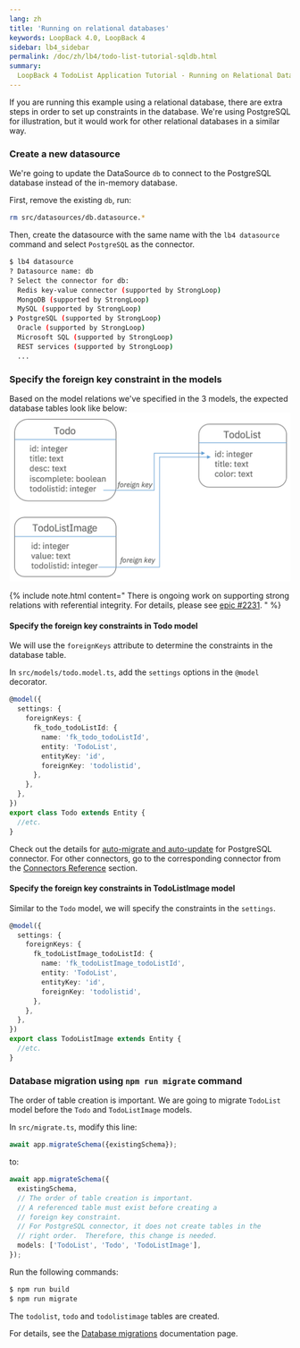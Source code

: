 ```yaml
---
lang: zh
title: 'Running on relational databases'
keywords: LoopBack 4.0, LoopBack 4
sidebar: lb4_sidebar
permalink: /doc/zh/lb4/todo-list-tutorial-sqldb.html
summary:
  LoopBack 4 TodoList Application Tutorial - Running on Relational Databases
---
```


If you are running this example using a relational database, there are extra
steps in order to set up constraints in the database. We're using PostgreSQL for
illustration, but it would work for other relational databases in a similar way.

### Create a new datasource

We're going to update the DataSource `db` to connect to the PostgreSQL database
instead of the in-memory database.

First, remove the existing `db`, run:

```sh
rm src/datasources/db.datasource.*
```

Then, create the datasource with the same name with the `lb4 datasource` command
and select `PostgreSQL` as the connector.

```sh
$ lb4 datasource
? Datasource name: db
? Select the connector for db:
  Redis key-value connector (supported by StrongLoop)
  MongoDB (supported by StrongLoop)
  MySQL (supported by StrongLoop)
❯ PostgreSQL (supported by StrongLoop)
  Oracle (supported by StrongLoop)
  Microsoft SQL (supported by StrongLoop)
  REST services (supported by StrongLoop)
  ...
```

### Specify the foreign key constraint in the models

Based on the model relations we've specified in the 3 models, the expected
database tables look like below:
![database tables](todo-list-tutorial-dbtables.png)

{% include note.html content="
There is ongoing work on supporting strong relations with referential integrity.  For details, please see [epic #2231](https://github.com/strongloop/loopback-next/issues/2331).
" %}

#### Specify the foreign key constraints in Todo model

We will use the `foreignKeys` attribute to determine the constraints in the
database table.

In `src/models/todo.model.ts`, add the `settings` options in the `@model`
decorator.

```ts
@model({
  settings: {
    foreignKeys: {
      fk_todo_todoListId: {
        name: 'fk_todo_todoListId',
        entity: 'TodoList',
        entityKey: 'id',
        foreignKey: 'todolistid',
      },
    },
  },
})
export class Todo extends Entity {
  //etc.
}
```

Check out the details for
[auto-migrate and auto-update](https://loopback.io/doc/zh/lb3/PostgreSQL-connector.html#auto-migrateauto-update-models-with-foreign-keys)
for PostgreSQL connector. For other connectors, go to the corresponding
connector from the
[Connectors Reference](https://loopback.io/doc/zh/lb3/Connectors-reference.html)
section.

#### Specify the foreign key constraints in TodoListImage model

Similar to the `Todo` model, we will specify the constraints in the `settings`.

```ts
@model({
  settings: {
    foreignKeys: {
      fk_todoListImage_todoListId: {
        name: 'fk_todoListImage_todoListId',
        entity: 'TodoList',
        entityKey: 'id',
        foreignKey: 'todolistid',
      },
    },
  },
})
export class TodoListImage extends Entity {
  //etc.
}
```

### Database migration using `npm run migrate` command

The order of table creation is important. We are going to migrate `TodoList`
model before the `Todo` and `TodoListImage` models.

In `src/migrate.ts`, modify this line:

```ts
await app.migrateSchema({existingSchema});
```

to:

```ts
await app.migrateSchema({
  existingSchema,
  // The order of table creation is important.
  // A referenced table must exist before creating a
  // foreign key constraint.
  // For PostgreSQL connector, it does not create tables in the
  // right order.  Therefore, this change is needed.
  models: ['TodoList', 'Todo', 'TodoListImage'],
});
```

Run the following commands:

```sh
$ npm run build
$ npm run migrate
```

The `todolist`, `todo` and `todolistimage` tables are created.

For details, see the [Database migrations](Database-migrations.md) documentation
page.
